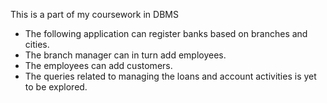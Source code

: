 This is a part of my coursework in DBMS


- The following application can register banks based on branches and cities.
- The branch manager can in turn add employees.
- The employees can add customers.
- The queries related to managing the loans and account activities is yet to be explored.
